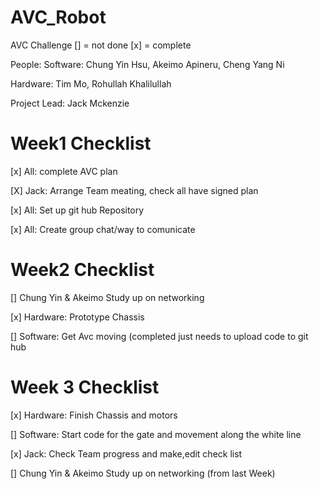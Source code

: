 # AVC_Robot
AVC Challenge
[] = not done [x] = complete

People:
Software: Chung Yin Hsu, Akeimo Apineru, Cheng Yang Ni 

Hardware: Tim Mo, Rohullah Khalilullah

Project Lead: Jack Mckenzie

# Week1 Checklist
[x] All: complete AVC plan

[X] Jack: Arrange Team meating, check all have signed plan

[x] All: Set up git hub Repository

[x] All: Create group chat/way to comunicate 

# Week2 Checklist 

[] Chung Yin & Akeimo Study up on networking

[x] Hardware: Prototype Chassis

[] Software: Get Avc moving (completed just needs to upload code to git hub

# Week 3 Checklist 
[x] Hardware: Finish Chassis and motors

[] Software: Start code for the gate and movement along the white line 

[x] Jack: Check Team progress and make,edit check list

[] Chung Yin & Akeimo Study up on networking (from last Week)
